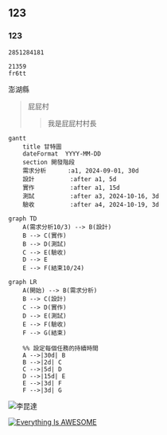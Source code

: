 ## 123
### 123

`` 2851284181
``
```
21359
fr6tt
```
澎湖縣
>屁屁村
>>我是屁屁村村長

```mermaid
gantt
    title 甘特圖
    dateFormat  YYYY-MM-DD
    section 開發階段
    需求分析      :a1, 2024-09-01, 30d
    設計          :after a1, 5d
    實作          :after a1, 15d
    測試          :after a3, 2024-10-16, 3d  
    驗收          :after a4, 2024-10-19, 3d  

```
```mermaid
graph TD
    A(需求分析10/3) --> B(設計)
    B --> C(實作)
    B --> D(測試)
    C --> E(驗收)
    D --> E
    E --> F(結束10/24)
```
```mermaid
graph LR
    A(開始) --> B(需求分析)
    B --> C(設計)
    C --> D(實作)
    D --> E(測試)
    E --> F(驗收)
    F --> G(結束)

    %% 設定每個任務的持續時間
    A -->|30d| B
    B -->|2d| C
    C -->|5d| D
    D -->|15d| E
    E -->|3d| F
    F -->|3d| G
```

![李昆達](https://github.com/user-attachments/assets/12729961-c415-49d4-a653-687a7ce322fa)

[![Everything Is AWESOME](https://img.youtube.com/vi/StTqXEQ2l-Y/0.jpg)](https://www.youtube.com/watch?v=StTqXEQ2l-Y "Everything Is AWESOME")
